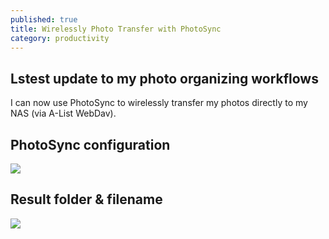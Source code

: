 ```yaml
---
published: true
title: Wirelessly Photo Transfer with PhotoSync
category: productivity
---
```

## Lstest update to my photo organizing workflows

I can now use PhotoSync to wirelessly transfer my photos directly to my NAS (via A-List WebDav).

## PhotoSync configuration

![](https://goooooouwa.fun:8143/static/images/photosync-webdav-configuration.jpg)

## Result folder & filename

![](https://goooooouwa.fun:8143/static/images/photosync-folder-filename-example.jpg)